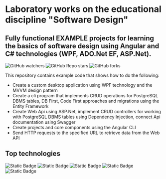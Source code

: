 # Laboratory works on the educational discipline "Software Design"
## Fully functional EXAMPLE projects for learning the basics of software design using Angular and C# technologies (WPF, ADO.Net EF, ASP.Net).

![GitHub watchers](https://img.shields.io/github/watchers/Mykhailo20/Software_Design?logo=github)
![GitHub Repo stars](https://img.shields.io/github/stars/Mykhailo20/Software_Design?logo=github&color=orange)
![GitHub forks](https://img.shields.io/github/forks/Mykhailo20/Software_Design?logo=github&color=green)

This repository contains example code that shows how to do the following:

- Create a custom  desktop application using WPF technology and the MVVM design pattern
- Create a cli program that implements CRUD operations for PostgreSQL DBMS tables, DB First, Code First approaches and migrations using the Entity Framework
- Create Web Api using ASP.Net, implement CRUD
controllers for working with PostgreSQL DBMS tables using Dependency Injection, connect Api documentation using Swagger
- Create projects and core components using the Angular CLI
- Send HTTP requests to the specified URL to retrieve data from the Web API 

## Top technologies
![Static Badge](https://img.shields.io/badge/.Net-7.0-black?style=for-the-badge&logo=C%23&labelColor=d30bde&link=https://dotnet.microsoft.com/en-us/)
![Static Badge](https://img.shields.io/badge/Entity%20Framework%20Core-7.0.13-black?style=for-the-badge&labelColor=d30bde&link=https://www.nuget.org/packages/Microsoft.EntityFrameworkCore/7.0.13?_src=template)
![Static Badge](https://img.shields.io/badge/Npgsql.Entity%20Framework%20Core.PostgreSQL-7.0.11-black?style=for-the-badge&logo=postgresql&logoColor=white&labelColor=%234169E1&link=https://www.nuget.org/packages/Npgsql.EntityFrameworkCore.PostgreSQL/7.0.11?_src=template)
![Static Badge](https://img.shields.io/badge/Asp%20.Net%20Core-7.0.14-black?style=for-the-badge&logo=.net&labelColor=d30bde&link=https://www.nuget.org/packages/Microsoft.AspNetCore.OpenApi/7.0.14?_src=template)
![Static Badge](https://img.shields.io/badge/angular-17.0.6-black?style=for-the-badge&logo=angular&labelColor=e80c0f&link=https%3A%2F%2Fangular.io%2F)








